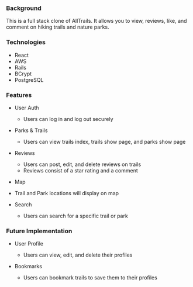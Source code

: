 <h3>Background</h3>

This is a full stack clone of AllTrails. It allows you to view, reviews, like, and comment on hiking trails and nature parks.

<h3>Technologies</h3>

- React
- AWS
- Rails
- BCrypt
- PostgreSQL

<h3>Features</h3>

- User Auth
  - Users can log in and log out securely

- Parks & Trails
  - Users can view trails index, trails show page, and parks show page

- Reviews
  - Users can post, edit, and delete reviews on trails
  - Reviews consist of a star rating and a comment

 - Map
  - Trail and Park locations will display on map

- Search
  - Users can search for a specific trail or park

<h3>Future Implementation</h3>

- User Profile
  - Users can view, edit, and delete their profiles
  
- Bookmarks
  - Users can bookmark trails to save them to their profiles

